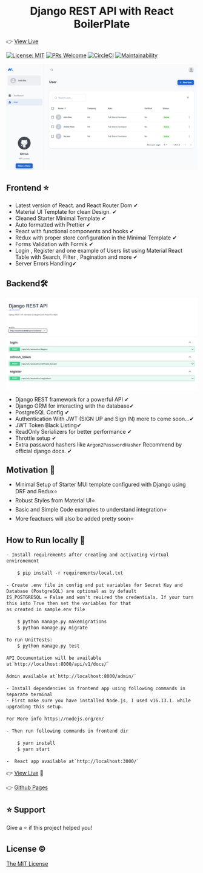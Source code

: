 <h1 align="center">Django REST API with React BoilerPlate</h1>

👉 [View Live](https://drf-react-boilerplate.herokuapp.com/)

[![License: MIT](https://img.shields.io/badge/License-MIT-blue.svg)](https://opensource.org/licenses/MIT)
[![PRs Welcome](https://img.shields.io/badge/PRs-welcome-brightgreen.svg?style=flat-square)](http://makeapullrequest.com)
[![CircleCI](https://circleci.com/gh/faisalnazik/Django-REST-Framework-React-BoilerPlate/tree/master.svg?style=svg)](https://circleci.com/gh/faisalnazik/Django-REST-Framework-React-BoilerPlate/tree/master)
[![Maintainability](https://api.codeclimate.com/v1/badges/1dc1d840640dad52e38f/maintainability)](https://codeclimate.com/github/faisalnazik/Django-REST-Framework-React-BoilerPlate/maintainability)

![](image/README/1650208713974.png)

## Frontend ⭐

- Latest version of React. and React Router Dom ✔
- Material UI Template for clean Design. ✔
- Cleaned Starter Minimal Template ✔
- Auto formatted with Prettier ✔
- React with functional components and hooks ✔
- Redux with proper store configuration in the Minimal Template ✔
- Forms Validation with Formik ✔
- Login , Register and one example of Users list using Material React Table with Search, Filter , Pagination and more ✔
- Server Errors Handling✔

## Backend🛠

![](image/README/1650278750325.png)

- Django REST framework for a powerful API ✔
- Django ORM for interacting with the database✔
- PostgreSQL Config ✔
- Authentication With JWT (SIGN UP and Sign IN) more to come soon...✔
- JWT Token Black Listing✔
- ReadOnly Serializers for better performance ✔
- Throttle setup ✔
- Extra password hashers like `Argon2PasswordHasher` Recommend by official django docs. ✔

## Motivation 🎯

- Minimal Setup of Starter MUI template configured with Django using DRF and Redux⭐
- Robust Styles from Material UI⭐
- Basic and Simple Code examples to understand integration⭐
- More feactuers will also be added pretty soon⭐

## How to Run locally 🚀

    - Install requirements after creating and activating virtual environement

        $ pip install -r requirements/local.txt

    - Create .env file in config and put variables for Secret Key and Database (PostgreSQL) are optional as by default
    IS_POSTGRESQL = False and won't reuired the credentials. If your turn this into True then set the variables for that
    as created in sample.env file

        $ python manage.py makemigrations
        $ python manage.py migrate

    To run UnitTests:
        $ python manage.py test

    API Documentation will be available at`http://localhost:8000/api/v1/docs/`

    Admin available at`http://localhost:8000/admin/`

    - Install dependencies in frontend app using following commands in separate terminal
    - First make sure you have installed Node.js, I used v16.13.1. while upgrading this setup.

    For More info https://nodejs.org/en/

    - Then run following commands in frontend dir

        $ yarn install
        $ yarn start

    -  React app available at`http://localhost:3000/`

👉 [View Live](https://drf-react-boilerplate.herokuapp.com/) 🚀

👉 [Github Pages](https://faisalnazik.github.io/Django-REST-Framework-React-BoilerPlate/)

## ⭐️ Support

Give a ⭐️ if this project helped you!

## License ©

[The MIT License](LICENSE)
